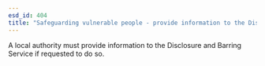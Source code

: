 ```yaml
---
esd_id: 404
title: "Safeguarding vulnerable people - provide information to the Disclosure and Barring Service"
---
```


A local authority must provide information to the Disclosure and Barring Service if requested to do so.

